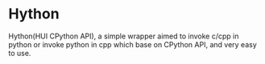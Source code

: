 # Hython
Hython(HUI CPython API), a simple wrapper aimed to invoke c/cpp in python or invoke python in cpp which base on CPython API, and very easy to use.

